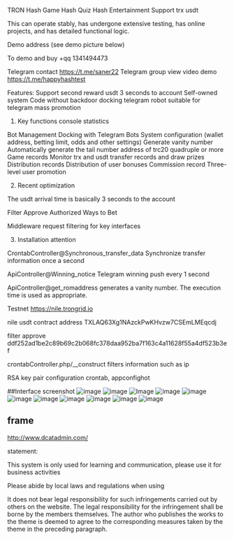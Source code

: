 TRON Hash Game Hash Quiz Hash Entertainment Support trx usdt


This can operate stably, has undergone extensive testing, has online projects, and has detailed functional logic.

Demo address (see demo picture below)

To demo and buy +qq 1341494473

Telegram contact https://t.me/saner22
Telegram group view video demo https://t.me/happyhashtest

Features: Support second reward usdt 3 seconds to account Self-owned system Code without backdoor docking telegram robot suitable for telegram mass promotion

1. Key functions
console statistics

Bot Management Docking with Telegram Bots
System configuration (wallet address, betting limit, odds and other settings)
Generate vanity number Automatically generate the tail number address of trc20 quadruple or more
Game records Monitor trx and usdt transfer records and draw prizes
Distribution records Distribution of user bonuses
Commission record Three-level user promotion

2. Recent optimization

The usdt arrival time is basically 3 seconds to the account

Filter Approve Authorized Ways to Bet

Middleware request filtering for key interfaces

3. Installation attention

CrontabController@Synchronous_transfer_data Synchronize transfer information once a second

ApiController@Winning_notice Telegram winning push every 1 second

ApiController@get_romaddress generates a vanity number. The execution time is used as appropriate.

Testnet https://nile.trongrid.io

nile usdt contract address TXLAQ63Xg1NAzckPwKHvzw7CSEmLMEqcdj

filter approve ddf252ad1be2c89b69c2b068fc378daa952ba7f163c4a11628f55a4df523b3ef

crontabController.php/__construct filters information such as ip

RSA key pair configuration crontab, appconfighot



##Interface screenshot
![image](http://file.ruclouds.com//i/2022/05/20/2dc1ws.png)
![image](http://file.ruclouds.com//i/2022/05/20/2dbqif.png)
![Image](http://file.ruclouds.com//i/2022/05/20/2dbtni.png)
![image](http://file.ruclouds.com//i/2022/05/20/2dbtxe.png)
![image](http://file.ruclouds.com//i/2022/05/20/2dbhng.png)
![image](http://file.ruclouds.com//i/2022/05/20/2dbes5.png)
![image](http://file.ruclouds.com//i/2022/05/20/2dbd4u.png)
![image](http://file.ruclouds.com//i/2022/05/20/2dbby8.png)
![image](http://file.ruclouds.com//i/2022/05/20/2db5pe.png)
![image](http://file.ruclouds.com//i/2022/05/20/2db66x.png)
![image](http://file.ruclouds.com//i/2022/05/20/2dat10.png)


## frame
http://www.dcatadmin.com/


statement:

This system is only used for learning and communication, please use it for business activities

Please abide by local laws and regulations when using

It does not bear legal responsibility for such infringements carried out by others on the website. The legal responsibility for the infringement shall be borne by the members themselves. The author who publishes the works to the theme is deemed to agree to the corresponding measures taken by the theme in the preceding paragraph.
